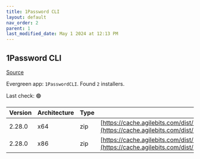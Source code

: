 ```yaml
---
title: 1Password CLI
layout: default
nav_order: 2
parent: 1
last_modified_date: May 1 2024 at 12:13 PM
---
```


## 1Password CLI

[Source](https://developer.1password.com/docs/cli/)

Evergreen app: `1PasswordCLI`. Found `2` installers.

Last check: 🟢

| Version | Architecture | Type | URI                                                                                                                                                                  |
| ------- | ------------ | ---- | -------------------------------------------------------------------------------------------------------------------------------------------------------------------- |
| 2.28.0  | x64          | zip  | [https://cache.agilebits.com/dist/1P/op2/pkg/v2.28.0/op_windows_amd64_v2.28.0.zip](https://cache.agilebits.com/dist/1P/op2/pkg/v2.28.0/op_windows_amd64_v2.28.0.zip) |
| 2.28.0  | x86          | zip  | [https://cache.agilebits.com/dist/1P/op2/pkg/v2.28.0/op_windows_386_v2.28.0.zip](https://cache.agilebits.com/dist/1P/op2/pkg/v2.28.0/op_windows_386_v2.28.0.zip)     |
